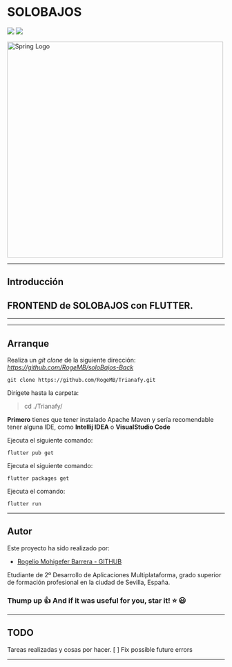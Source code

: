 # SOLOBAJOS

<img src="https://img.shields.io/badge/Flutter-3.7.5-green"/> <img src="https://img.shields.io/badge/Dart-2.19.2-blue"/> 

<img src="https://docs.flutter.dev/assets/images/flutter-logo-sharing.png" width="500" alt="Spring Logo"/>
 
___
## **Introducción**

## FRONTEND de SOLOBAJOS con **FLUTTER**.
---


---
## **Arranque**



Realiza un *git clone* de la siguiente dirección: 
*https://github.com/RogeMB/soloBajos-Back*

```console
git clone https://github.com/RogeMB/Trianafy.git
```

Dirígete hasta la carpeta:

> cd ./Trianafy/


**Primero** tienes que tener instalado Apache Maven y sería recomendable tener alguna IDE, como **Intellij IDEA** o **VisualStudio Code**

Ejecuta el siguiente comando:
    
    flutter pub get
    
    
Ejecuta el siguiente comando:
    
    flutter packages get


Ejecuta el comando:

    flutter run
    

___
## **Autor**

Este proyecto ha sido realizado por: 

* [Rogelio Mohigefer Barrera - GITHUB](https://github.com/RogeMB)

Etudiante de 2º Desarrollo de Aplicaciones Multiplataforma, grado 
superior de formación profesional en la ciudad de Sevilla, España.

### **Thump up :+1: And if it was useful for you, star it! :star: :smiley:**

___
## **TODO**

Tareas realizadas y cosas por hacer.
[ ] Fix possible future errors
___
